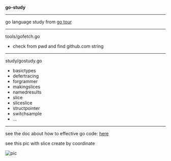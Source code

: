 **go-study**

-----
go language study from [go tour](https://tour.go-zh.org)

-----
tools/gofetch.go

 - check from pwd and find github.com string

-----

study/gostudy.go

 - basictypes
 - defertracing
 - forgrammer
 - makingslices
 - namedresults
 - slice
 - sliceslice
 - structpointer
 - switchsample
 - ...

-----
see the doc about how to effective go code: [here](https://github.com/bluefalconjun/gostudy/blob/master/effective.go.md)

see this pic with slice create by coordinate

![pic](https://github.com/bluefalconjun/gostudy/blob/master/goslice_show.png)
